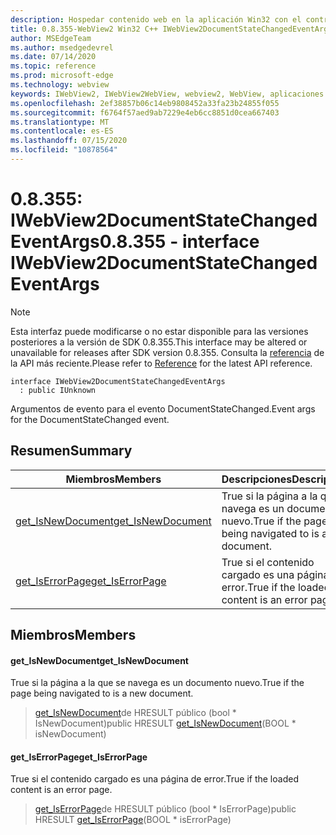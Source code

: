```yaml
---
description: Hospedar contenido web en la aplicación Win32 con el control Microsoft Edge WebView2
title: 0.8.355-WebView2 Win32 C++ IWebView2DocumentStateChangedEventArgs
author: MSEdgeTeam
ms.author: msedgedevrel
ms.date: 07/14/2020
ms.topic: reference
ms.prod: microsoft-edge
ms.technology: webview
keywords: IWebView2, IWebView2WebView, webview2, WebView, aplicaciones Win32, Win32, Edge
ms.openlocfilehash: 2ef38857b06c14eb9808452a33fa23b24855f055
ms.sourcegitcommit: f6764f57aed9ab7229e4eb6cc8851d0cea667403
ms.translationtype: MT
ms.contentlocale: es-ES
ms.lasthandoff: 07/15/2020
ms.locfileid: "10878564"
---
```

# <span data-ttu-id="d8387-104">0.8.355: IWebView2DocumentStateChangedEventArgs</span><span class="sxs-lookup"><span data-stu-id="d8387-104">0.8.355 - interface IWebView2DocumentStateChangedEventArgs</span></span> 

> [!NOTE]
> <span data-ttu-id="d8387-105">Esta interfaz puede modificarse o no estar disponible para las versiones posteriores a la versión de SDK 0.8.355.</span><span class="sxs-lookup"><span data-stu-id="d8387-105">This interface may be altered or unavailable for releases after SDK version 0.8.355.</span></span> <span data-ttu-id="d8387-106">Consulta la [referencia](../../../webview2-api-reference.md) de la API más reciente.</span><span class="sxs-lookup"><span data-stu-id="d8387-106">Please refer to [Reference](../../../webview2-api-reference.md) for the latest API reference.</span></span>

```
interface IWebView2DocumentStateChangedEventArgs
  : public IUnknown
```

<span data-ttu-id="d8387-107">Argumentos de evento para el evento DocumentStateChanged.</span><span class="sxs-lookup"><span data-stu-id="d8387-107">Event args for the DocumentStateChanged event.</span></span>

## <span data-ttu-id="d8387-108">Resumen</span><span class="sxs-lookup"><span data-stu-id="d8387-108">Summary</span></span>

 <span data-ttu-id="d8387-109">Miembros</span><span class="sxs-lookup"><span data-stu-id="d8387-109">Members</span></span>                        | <span data-ttu-id="d8387-110">Descripciones</span><span class="sxs-lookup"><span data-stu-id="d8387-110">Descriptions</span></span>
--------------------------------|---------------------------------------------
[<span data-ttu-id="d8387-111">get_IsNewDocument</span><span class="sxs-lookup"><span data-stu-id="d8387-111">get_IsNewDocument</span></span>](#get_isnewdocument) | <span data-ttu-id="d8387-112">True si la página a la que se navega es un documento nuevo.</span><span class="sxs-lookup"><span data-stu-id="d8387-112">True if the page being navigated to is a new document.</span></span>
[<span data-ttu-id="d8387-113">get_IsErrorPage</span><span class="sxs-lookup"><span data-stu-id="d8387-113">get_IsErrorPage</span></span>](#get_iserrorpage) | <span data-ttu-id="d8387-114">True si el contenido cargado es una página de error.</span><span class="sxs-lookup"><span data-stu-id="d8387-114">True if the loaded content is an error page.</span></span>

## <span data-ttu-id="d8387-115">Miembros</span><span class="sxs-lookup"><span data-stu-id="d8387-115">Members</span></span>

#### <span data-ttu-id="d8387-116">get_IsNewDocument</span><span class="sxs-lookup"><span data-stu-id="d8387-116">get_IsNewDocument</span></span> 

<span data-ttu-id="d8387-117">True si la página a la que se navega es un documento nuevo.</span><span class="sxs-lookup"><span data-stu-id="d8387-117">True if the page being navigated to is a new document.</span></span>

> <span data-ttu-id="d8387-118">[get_IsNewDocument](#get_isnewdocument)de HRESULT público (bool \* IsNewDocument)</span><span class="sxs-lookup"><span data-stu-id="d8387-118">public HRESULT [get_IsNewDocument](#get_isnewdocument)(BOOL \* isNewDocument)</span></span>

#### <span data-ttu-id="d8387-119">get_IsErrorPage</span><span class="sxs-lookup"><span data-stu-id="d8387-119">get_IsErrorPage</span></span> 

<span data-ttu-id="d8387-120">True si el contenido cargado es una página de error.</span><span class="sxs-lookup"><span data-stu-id="d8387-120">True if the loaded content is an error page.</span></span>

> <span data-ttu-id="d8387-121">[get_IsErrorPage](#get_iserrorpage)de HRESULT público (bool \* IsErrorPage)</span><span class="sxs-lookup"><span data-stu-id="d8387-121">public HRESULT [get_IsErrorPage](#get_iserrorpage)(BOOL \* isErrorPage)</span></span>

